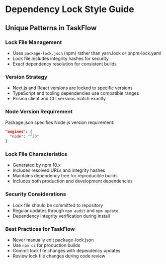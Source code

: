 # Dependency Lock Style Guide

## Unique Patterns in TaskFlow

### Lock File Management
- Uses `package-lock.json` (npm) rather than yarn.lock or pnpm-lock.yaml
- Lock file includes integrity hashes for security
- Exact dependency resolution for consistent builds

### Version Strategy
- Next.js and React versions are locked to specific versions
- TypeScript and tooling dependencies use compatible ranges
- Prisma client and CLI versions match exactly

### Node Version Requirement
Package.json specifies Node.js version requirement:

```json
"engines": {
  "node": "^20"
}
```

### Lock File Characteristics
- Generated by npm 10.x
- Includes resolved URLs and integrity hashes
- Maintains dependency tree for reproducible builds
- Includes both production and development dependencies

### Security Considerations
- Lock file should be committed to repository
- Regular updates through `npm audit` and `npm update`
- Dependency integrity verification during install

### Best Practices for TaskFlow
- Never manually edit package-lock.json
- Use `npm ci` for production builds
- Commit lock file changes with dependency updates
- Review lock file changes during code review